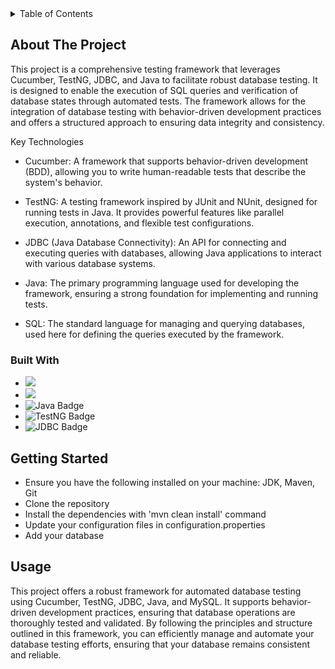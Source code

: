 <!-- TABLE OF CONTENTS -->
<details>
  <summary>Table of Contents</summary>
  <ol>
    <li>
      <a href="#about-the-project">About The Project</a>
      <ul>
        <li><a href="#built-with">Built With</a></li>
      </ul>
    </li>
    <li>
      <a href="#getting-started">Getting Started</a>
    </li>
    <li><a href="#usage">Usage</a></li>
  </ol>
</details>


<!-- ABOUT THE PROJECT -->
## About The Project

This project is a comprehensive testing framework that leverages Cucumber, TestNG, JDBC, and Java to facilitate robust database testing. It is designed to enable the execution of SQL queries and verification of database states through automated tests. The framework allows for the integration of database testing with behavior-driven development practices and offers a structured approach to ensuring data integrity and consistency.

Key Technologies

- Cucumber: A framework that supports behavior-driven development (BDD), allowing you to write human-readable tests that describe the system's behavior.
  
- TestNG: A testing framework inspired by JUnit and NUnit, designed for running tests in Java. It provides powerful features like parallel execution, annotations, and flexible test configurations.
  
- JDBC (Java Database Connectivity): An API for connecting and executing queries with databases, allowing Java applications to interact with various database systems.
  
- Java: The primary programming language used for developing the framework, ensuring a strong foundation for implementing and running tests.
  
- SQL: The standard language for managing and querying databases, used here for defining the queries executed by the framework.




### Built With
- <img src="https://img.shields.io/badge/Cucumber-43B02A?style=for-the-badge&logo=cucumber&logoColor=white" />
- <img src="https://img.shields.io/badge/MySQL-005C84?style=for-the-badge&logo=mysql&logoColor=white" />
- <img src="https://img.shields.io/badge/Java-f89820?style=for-the-badge&logo=java&logoColor=white" alt="Java Badge" />
- <img src="https://img.shields.io/badge/TestNG-8A2BE2?style=for-the-badge&logo=testng&logoColor=white" alt="TestNG Badge" />
- <img src="https://img.shields.io/badge/JDBC-808080?style=for-the-badge&logoColor=white" alt="JDBC Badge" />



<!-- GETTING STARTED -->
## Getting Started

- Ensure you have the following installed on your machine: JDK, Maven, Git
- Clone the repository
- Install the dependencies with 'mvn clean install' command
- Update your configuration files in configuration.properties
- Add your database 

<!-- USAGE EXAMPLES -->
## Usage

This project offers a robust framework for automated database testing using Cucumber, TestNG, JDBC, Java, and MySQL. It supports behavior-driven development practices, ensuring that database operations are thoroughly tested and validated. By following the principles and structure outlined in this framework, you can efficiently manage and automate your database testing efforts, ensuring that your database remains consistent and reliable.
